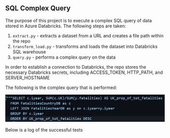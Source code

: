 
## SQL Complex Query
The purpose of this project is to execute a complex SQL query of data stored in Azure Databricks. The following steps are taken:
1. `extract.py` - extracts a dataset from a URL and creates a file path within the repo
2. `transform_load.py` - transforms and loads the dataset into Databricks SQL warehouse
3. `query.py` - performs a complex query on the data

In order to establish a connection to Databricks, the repo stores the necessary Databricks secrets, including ACCESS_TOKEN, HTTP_PATH, and SERVER_HOSTNAME

The following is the complex query that is performed:

![Alt text](query.png)



Below is a log of the successful tests


